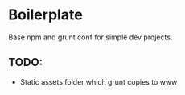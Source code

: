 # Boilerplate

Base npm and grunt conf for simple dev projects.


## TODO:
- Static assets folder which grunt copies to www
